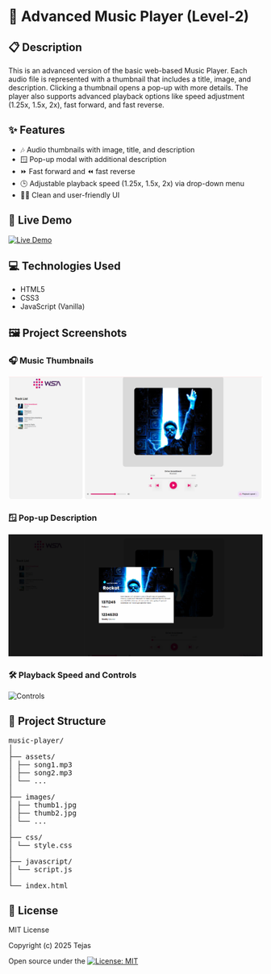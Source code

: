 # 🎵 Advanced Music Player (Level-2)

## 📋 Description

This is an advanced version of the basic web-based Music Player. Each audio file is represented with a thumbnail that includes a title, image, and description. Clicking a thumbnail opens a pop-up with more details. The player also supports advanced playback options like speed adjustment (1.25x, 1.5x, 2x), fast forward, and fast reverse.

## ✨ Features

- 🎶 Audio thumbnails with image, title, and description  
- 🪟 Pop-up modal with additional description  
- ⏩ Fast forward and ⏪ fast reverse  
- 🕒 Adjustable playback speed (1.25x, 1.5x, 2x) via drop-down menu  
- 🧑‍💻 Clean and user-friendly UI  


## 🚀 Live Demo

[![Live Demo](https://img.shields.io/badge/Live-Demo-green?style=for-the-badge&logo=vercel)](https://kira-music-player-level1.netlify.app/)

## 💻 Technologies Used

- HTML5  
- CSS3  
- JavaScript (Vanilla)

## 🖼️ Project Screenshots

### 🎧 Music Thumbnails  
![Thumbnails](./assets/music-player-2.png)

### 🪟 Pop-up Description  
![Popup](./assets/popup.png)

### 🛠️ Playback Speed and Controls  
![Controls](./assetd/controls.png)

## 📁 Project Structure

<pre>
music-player/
│
├── assets/
│ ├── song1.mp3
│ ├── song2.mp3
│ └── ...
│
├── images/
│ ├── thumb1.jpg
│ ├── thumb2.jpg
│ └── ...
│
├── css/
│ └── style.css
│
├── javascript/
│ └── script.js
│
└── index.html
</pre>


## 📄 License

MIT License

Copyright (c) 2025 Tejas

Open source under the [![License: MIT](https://img.shields.io/badge/License-MIT-yellow.svg)](LICENSE)
